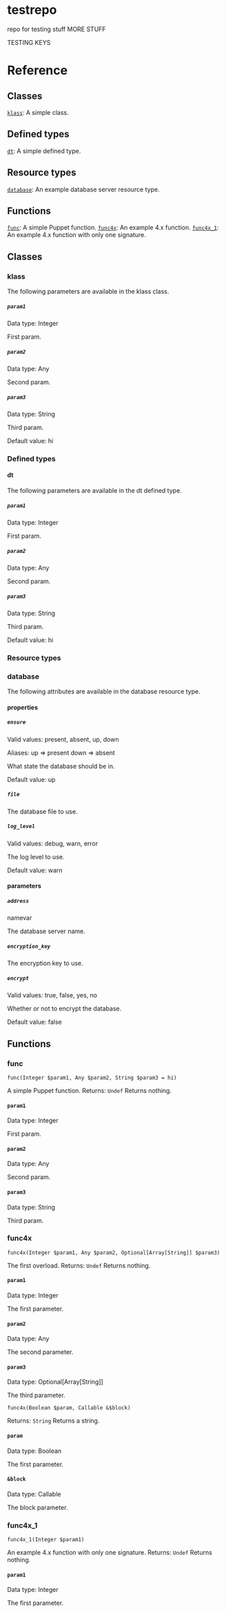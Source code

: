 # testrepo
repo for testing stuff
MORE STUFF

TESTING KEYS
# Reference
## Classes
[`klass`](#klass): A simple class.
## Defined types
[`dt`](#dt): A simple defined type.
## Resource types
[`database`](#database): An example database server resource type.
## Functions
[`func`](#func): A simple Puppet function.
[`func4x`](#func4x): An example 4.x function.
[`func4x_1`](#func4x_1): An example 4.x function with only one signature.
## Classes

### klass

The following parameters are available in the klass class.

##### `param1`

Data type: Integer

First param.

##### `param2`

Data type: Any

Second param.

##### `param3`

Data type: String

Third param.

Default value: hi

### Defined types

#### dt

The following parameters are available in the dt defined type.

##### `param1`

Data type: Integer

First param.


##### `param2`

Data type: Any

Second param.


##### `param3`

Data type: String

Third param.

Default value: hi

### Resource types

### database

The following attributes are available in the database resource type.

#### properties

##### `ensure`

Valid values: present, absent, up, down

Aliases:  up => present  down => absent

What state the database should be in.

Default value: up

##### `file`

The database file to use.

##### `log_level`

Valid values: debug, warn, error

The log level to use.

Default value: warn

#### parameters

##### `address`

namevar

The database server name.

##### `encryption_key`

The encryption key to use.

##### `encrypt`

Valid values: true, false, yes, no

Whether or not to encrypt the database.

Default value: false


## Functions

### func

`func(Integer $param1, Any $param2, String $param3 = hi)`

A simple Puppet function.
Returns: `Undef` Returns nothing.

#### `param1`

Data type: Integer

First param.

#### `param2`

Data type: Any

Second param.

#### `param3`

Data type: String

Third param.

### func4x

`func4x(Integer $param1, Any $param2, Optional[Array[String]] $param3)`

The first overload.
Returns: `Undef` Returns nothing.

#### `param1`

Data type: Integer

The first parameter.

#### `param2`

Data type: Any

The second parameter.

#### `param3`

Data type: Optional[Array[String]]

The third parameter.

`func4x(Boolean $param, Callable &$block)`


Returns: `String` Returns a string.

#### `param`

Data type: Boolean

The first parameter.

#### `&block`

Data type: Callable

The block parameter.

### func4x_1

`func4x_1(Integer $param1)`

An example 4.x function with only one signature.
Returns: `Undef` Returns nothing.

#### `param1`

Data type: Integer

The first parameter.
